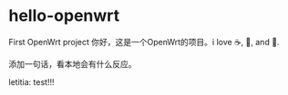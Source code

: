 # hello-openwrt
First OpenWrt project
你好，这是一个OpenWrt的项目。i love :coffee:, :pizza:, and :dancer:.

添加一句话，看本地会有什么反应。

letitia: test!!!

